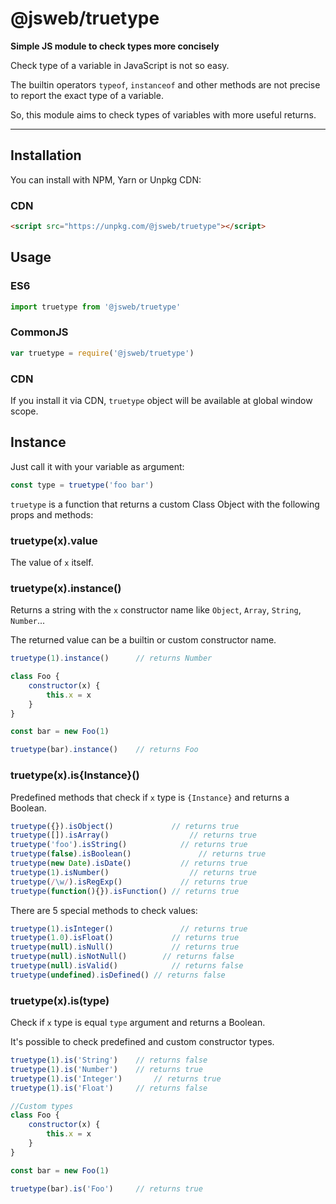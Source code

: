 # @jsweb/truetype

**Simple JS module to check types more concisely**

Check type of a variable in JavaScript is not so easy.

The builtin operators `typeof`, `instanceof` and other methods are not precise to report the exact type of a variable.

So, this module aims to check types of variables with more useful returns.

***

## Installation

You can install with NPM, Yarn or Unpkg CDN:

### CDN

```html
<script src="https://unpkg.com/@jsweb/truetype"></script>
```

## Usage

### ES6
```javascript
import truetype from '@jsweb/truetype'
```

### CommonJS
```javascript
var truetype = require('@jsweb/truetype')
```

### CDN

If you install it via CDN, `truetype` object will be available at global window scope.

## Instance

Just call it with your variable as argument:

```javascript
const type = truetype('foo bar')
```

`truetype` is a function that returns a custom Class Object with the following props and methods:

### truetype(x).value

The value of `x` itself.

### truetype(x).instance()

Returns a string with the `x` constructor name like `Object`, `Array`, `String`, `Number`...

The returned value can be a builtin or custom constructor name.

```javascript
truetype(1).instance() 		// returns Number

class Foo {
	constructor(x) {
		this.x = x
	}
}

const bar = new Foo(1)

truetype(bar).instance()	// returns Foo
```

### truetype(x).is{Instance}()

Predefined methods that check if `x` type is `{Instance}` and returns a Boolean.

```javascript
truetype({}).isObject()             // returns true
truetype([]).isArray() 			        // returns true
truetype('foo').isString() 		      // returns true
truetype(false).isBoolean() 		      // returns true
truetype(new Date).isDate() 	      // returns true
truetype(1).isNumber() 			        // returns true
truetype(/\w/).isRegExp() 		      // returns true
truetype(function(){}).isFunction() // returns true
```

There are 5 special methods to check values:

```javascript
truetype(1).isInteger() 			  // returns true
truetype(1.0).isFloat() 		    // returns true
truetype(null).isNull()			    // returns true
truetype(null).isNotNull()		  // returns false
truetype(null).isValid()		    // returns false
truetype(undefined).isDefined()	// returns false
```

### truetype(x).is(type)

Check if `x` type is equal `type` argument and returns a Boolean.

It's possible to check predefined and custom constructor types.

```javascript
truetype(1).is('String')	// returns false
truetype(1).is('Number')	// returns true
truetype(1).is('Integer')		// returns true
truetype(1).is('Float')		// returns false

//Custom types
class Foo {
	constructor(x) {
		this.x = x
	}
}

const bar = new Foo(1)

truetype(bar).is('Foo')		// returns true
```
